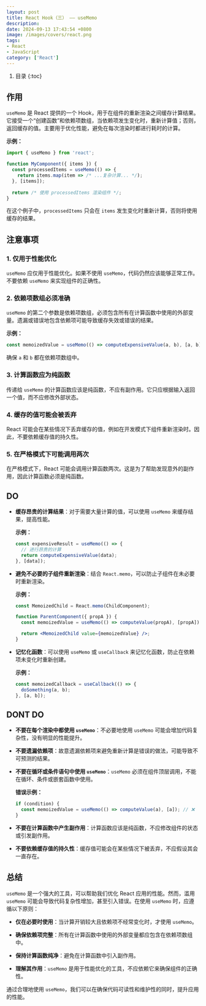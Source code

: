 ```yaml
---
layout: post 
title: React Hook（三） —— useMemo
description:
date: 2024-09-13 17:43:54 +0800
image: /images/covers/react.png
tags:
- React
- JavaScript
category: ['React']
---
```


1. 目录
{:toc}

## 作用

`useMemo` 是 React 提供的一个 Hook，用于在组件的重新渲染之间缓存计算结果。它接受一个“创建函数”和依赖项数组，当依赖项发生变化时，重新计算值；否则，返回缓存的值。主要用于优化性能，避免在每次渲染时都进行耗时的计算。

**示例：**

```jsx
import { useMemo } from 'react';

function MyComponent({ items }) {
  const processedItems = useMemo(() => {
    return items.map(item => /* ...复杂计算... */);
  }, [items]);
  
  return /* 使用 processedItems 渲染组件 */;
}
```

在这个例子中，`processedItems` 只会在 `items` 发生变化时重新计算，否则将使用缓存的结果。

## 注意事项

### 1. 仅用于性能优化

`useMemo` 应仅用于性能优化。如果不使用 `useMemo`，代码仍然应该能够正常工作。不要依赖 `useMemo` 来实现组件的正确性。

### 2. 依赖项数组必须准确

`useMemo` 的第二个参数是依赖项数组，必须包含所有在计算函数中使用的外部变量。遗漏或错误地包含依赖项可能导致缓存失效或错误的结果。

**示例：**

```jsx
const memoizedValue = useMemo(() => computeExpensiveValue(a, b), [a, b]);
```

确保 `a` 和 `b` 都在依赖项数组中。

### 3. 计算函数应为纯函数

传递给 `useMemo` 的计算函数应该是纯函数，不应有副作用。它只应根据输入返回一个值，而不应修改外部状态。

### 4. 缓存的值可能会被丢弃

React 可能会在某些情况下丢弃缓存的值，例如在开发模式下组件重新渲染时。因此，不要依赖缓存值的持久性。

### 5. 在严格模式下可能调用两次

在严格模式下，React 可能会调用计算函数两次。这是为了帮助发现意外的副作用，因此计算函数必须是纯函数。

## DO

- **缓存昂贵的计算结果**：对于需要大量计算的值，可以使用 `useMemo` 来缓存结果，提高性能。

  **示例：**

  ```jsx
  const expensiveResult = useMemo(() => {
    // 进行昂贵的计算
    return computeExpensiveValue(data);
  }, [data]);
  ```

- **避免不必要的子组件重新渲染**：结合 `React.memo`，可以防止子组件在未必要时重新渲染。

  **示例：**

  ```jsx
  const MemoizedChild = React.memo(ChildComponent);

  function ParentComponent({ propA }) {
    const memoizedValue = useMemo(() => computeValue(propA), [propA]);

    return <MemoizedChild value={memoizedValue} />;
  }
  ```

- **记忆化函数**：可以使用 `useMemo` 或 `useCallback` 来记忆化函数，防止在依赖项未变化时重新创建。

  **示例：**

  ```jsx
  const memoizedCallback = useCallback(() => {
    doSomething(a, b);
  }, [a, b]);
  ```

## DONT DO

- **不要在每个渲染中都使用 `useMemo`**：不必要地使用 `useMemo` 可能会增加代码复杂性，没有明显的性能提升。

- **不要遗漏依赖项**：故意遗漏依赖项来避免重新计算是错误的做法，可能导致不可预测的结果。

- **不要在循环或条件语句中使用 `useMemo`**：`useMemo` 必须在组件顶层调用，不能在循环、条件或嵌套函数中使用。

  **错误示例：**

  ```jsx
  if (condition) {
    const memoizedValue = useMemo(() => computeValue(a), [a]); // ❌
  }
  ```

- **不要在计算函数中产生副作用**：计算函数应该是纯函数，不应修改组件的状态或引发副作用。

- **不要依赖缓存值的持久性**：缓存值可能会在某些情况下被丢弃，不应假设其会一直存在。

## 总结

`useMemo` 是一个强大的工具，可以帮助我们优化 React 应用的性能。然而，滥用 `useMemo` 可能会导致代码复杂性增加，甚至引入错误。在使用 `useMemo` 时，应遵循以下原则：

- **仅在必要时使用**：当计算开销较大且依赖项不经常变化时，才使用 `useMemo`。

- **确保依赖项完整**：所有在计算函数中使用的外部变量都应包含在依赖项数组中。

- **保持计算函数纯净**：避免在计算函数中引入副作用。

- **理解其作用**：`useMemo` 是用于性能优化的工具，不应依赖它来确保组件的正确性。

通过合理地使用 `useMemo`，我们可以在确保代码可读性和维护性的同时，提升应用的性能。